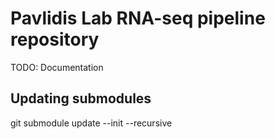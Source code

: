 # Pavlidis Lab RNA-seq pipeline repository

TODO: Documentation

## Updating submodules
git submodule update --init --recursive
